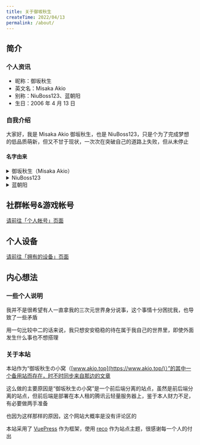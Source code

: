 ```yaml
---
title: 关于御坂秋生
createTime: 2022/04/13
permalink: /about/
---
```


## 简介
### 个人资讯
- 昵称：御坂秋生
- 英文名：Misaka Akio
- 别称：NiuBoss123、蓝朝阳
- 生日：2006 年 4 月 13 日

### 自我介绍
大家好，我是 Misaka Akio 御坂秋生，也是 NiuBoss123，只是个为了完成梦想的低品质萌新，但又不甘于现状，一次次在突破自己的道路上失败，但从未停止

#### 名字由来

<details><summary>御坂秋生（Misaka Akio）</summary>
「御坂」源自《魔法禁书目录》系列 御坂美琴（Misaka Mikoto）的姓，「秋生」来自《Clannad》系列 古河秋生（Furukawa Akio）的名字。自2023年中旬开始启用
</details>

<details><summary>NiuBoss123</summary>
英文部分是早年仍在使用的中文名称 牛局长 的直接翻译，数字部分则是因为注册 Minecraft 时撞名而增加的后缀。中文名称因部分原因在2023年开始逐步弃用
</details>

<details><summary>蓝朝阳</summary>
本人姓蓝，后面的「朝阳」无特殊意义，非本人真名。自2023年中旬开始启用
</details>

## 社群帐号&游戏帐号

[请前往「个人帐号」页面](/account)

## 个人设备

[请前往「拥有的设备」页面](/equipment)

## 内心想法
### 一些个人说明
我并不是很希望有人一直拿我的三次元世界身分说事，这个事情十分困扰我，也导致了一些矛盾

用一句比较中二的话来说，我只想安安稳稳的待在属于我自己的世界里，即使外面发生什么事也不想搭理

### 关于本站

本站作为“御坂秋生の小窝（[www.akio.top](https://www.akio.top/)）”的其中一个备用站而存在，时不时同步来自那边的文章

这么做的主要原因是“御坂秋生の小窝”是一个前后端分离的站点，虽然是前后端分离的站点，但前后端是部署在本人租的腾讯云轻量服务器上，鉴于本人财力不足，有必要做两手准备

也因为这样那样的原因，这个网站大概率是没有评论区的

本站采用了 [VuePress](https://v2.vuepress.vuejs.org/) 作为框架，使用 [reco](https://vuepress-theme-reco.recoluan.com) 作为站点主题，很感谢每一个人的付出